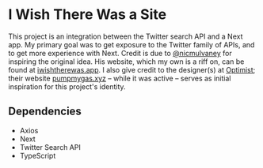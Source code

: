 # I Wish There Was a Site

This project is an integration between the Twitter search API and a Next app. My primary goal was to get exposure to the Twitter family of APIs, and to get more experience with Next. Credit is due to [@nicmulvaney](https://twitter.com/nicmulvaney) for inspiring the original idea. His website, which my own is a riff on, can be found at [iwishtherewas.app](https://iwishtherewas.app/). I also give credit to the designer(s) at [Optimist](https://foundation.app/@optimist); their website [pumpmygas.xyz](https://pumpmygas.xyz/) – while it was active – serves as initial inspiration for this project's identity.

## Dependencies

- Axios
- Next
- Twitter Search API
- TypeScript
